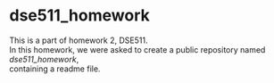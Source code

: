# dse511_homework
This is a part of homework 2, DSE511.  
In this homework, we were asked to create a public repository named *dse511_homework*,  
containing a readme file.

